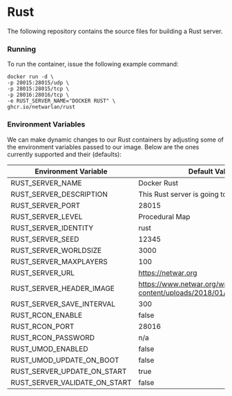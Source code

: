 # Rust
              
The following repository contains the source files for building a Rust server.


### Running
To run the container, issue the following example command:
```
docker run -d \
-p 28015:28015/udp \
-p 28015:28015/tcp \
-p 28016:28016/tcp \
-e RUST_SERVER_NAME="DOCKER RUST" \
ghcr.io/netwarlan/rust
```

### Environment Variables
We can make dynamic changes to our Rust containers by adjusting some of the environment variables passed to our image.
Below are the ones currently supported and their (defaults):

Environment Variable | Default Value
-------------------- | -------------
RUST_SERVER_NAME | Docker Rust
RUST_SERVER_DESCRIPTION | This Rust server is going to be awesome!
RUST_SERVER_PORT | 28015
RUST_SERVER_LEVEL | Procedural Map
RUST_SERVER_IDENTITY | rust
RUST_SERVER_SEED | 12345
RUST_SERVER_WORLDSIZE | 3000
RUST_SERVER_MAXPLAYERS | 100
RUST_SERVER_URL | https://netwar.org
RUST_SERVER_HEADER_IMAGE | https://www.netwar.org/wp-content/uploads/2018/01/Netwar_Logo.png
RUST_SERVER_SAVE_INTERVAL | 300 
RUST_RCON_ENABLE | false
RUST_RCON_PORT | 28016
RUST_RCON_PASSWORD | n/a
RUST_UMOD_ENABLED | false
RUST_UMOD_UPDATE_ON_BOOT | false
RUST_SERVER_UPDATE_ON_START | true
RUST_SERVER_VALIDATE_ON_START | false